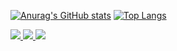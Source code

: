 [![Anurag's GitHub stats](https://github-readme-stats.vercel.app/api?username=Ghustavo516&theme=dark)](https://github.com/anuraghazra/github-readme-stats )
[![Top Langs](https://github-readme-stats.vercel.app/api/top-langs/?username=Ghustavo516&layout=compact&theme=dark)](https://github.com/anuraghazra/github-readme-stats)
<div >
<a href="https://www.instagram.com/luisloschi_/" target="_blank"> 
  <img src="https://img.shields.io/badge/Instagram-E4405F?style=for-the-badge&logo=instagram&logoColor=white" target="_blank"/> 
</a>
<a href="mailto:gustavoloschi362@gmail.com" target="_blank"> 
  <img src="https://img.shields.io/badge/Gmail-D14836?style=for-the-badge&logo=gmail&logoColor=white" target="_blank"/> 
</a>
<a href="https://www.linkedin.com/in/luis-loschi-a54801203/" target="_blank"> 
  <img src="https://img.shields.io/badge/LinkedIn-0077B5?style=for-the-badge&logo=linkedin&logoColor=white" target="_blank"/> 
</a>
</div>
